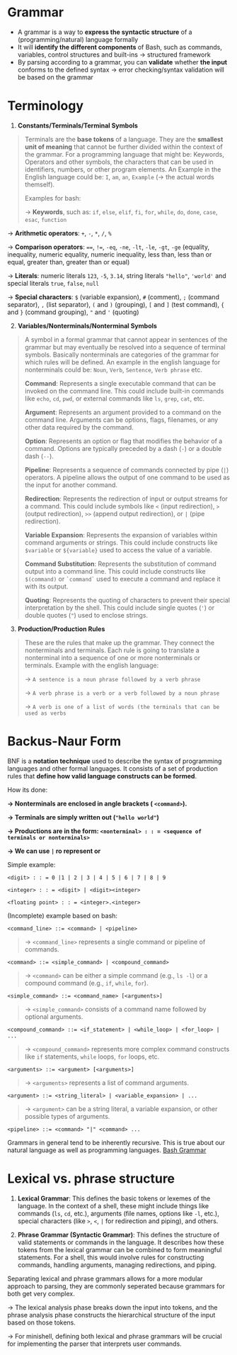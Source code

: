 ﻿# Grammar

 - A grammar is a way to **express the syntactic structure** of a (programming/natural) language formally
 - It will **identify the different components** of Bash, such as commands, variables, control structures and built-ins 
 &rarr; structured framework
 - By parsing according to a grammar, you can **validate** whether **the input** conforms to the defined syntax 
 &rarr; error checking/syntax validation will be based on the grammar
 
 
 

# Terminology

 1.  **Constants/Terminals/Terminal Symbols**
> Terminals are the **base tokens** of a language. They are the **smallest unit of meaning** that cannot be further divided within the context of the grammar. For a programming language that might be: Keywords, Operators and other symbols, the characters that can be used in identifiers, numbers, or other program elements.
> An Example in the English language could be: `I`, `am`, `an`, `Example` (&rarr; the actual words themself).
>
> Examples for bash:
> 
> &rarr; **Keywords**, such as: `if`, `else`, `elif`, `fi`, `for`, `while`, `do`, `done`, `case`, `esac`, `function`
> 
 &rarr; **Arithmetic operators**: `+`, `-`, `*`, `/`, `%`
 
 &rarr; **Comparison operators**: `==`, `!=`, `-eq`, `-ne`, `-lt`, `-le`, `-gt`, `-ge` (equality, inequality, numeric equality, numeric inequality, less than, less than or equal, greater than, greater than or equal)
 
 &rarr; **Literals**: numeric literals `123`, `-5`, `3.14`, string literals `"hello"`, `'world'` and special literals `true`, `false`, `null`
 
 &rarr; **Special characters**: `$` (variable expansion), `#` (comment), `;` (command separator), `,` (list separator), `(` and `)` (grouping), `[` and `]` (test command), `{` and `}` (command grouping), `"` and `'` (quoting)
 

 2. **Variables/Nonterminals/Nonterminal Symbols**
    
> A symbol in a formal grammar that cannot appear in sentences of the grammar but may eventually be resolved into a sequence of terminal symbols. Basically nonterminals are categories of the grammar for which rules will be defined. An example in the english language for nonterminals could be: `Noun`, `Verb`, `Sentence`, `Verb phrase` etc.
> 
>**Command**: Represents a single executable command that can be invoked on the command line. This could include built-in commands like `echo`, `cd`, `pwd`, or external commands like `ls`, `grep`, `cat`, etc.
> 
>**Argument**: Represents an argument provided to a command on the command line. Arguments can be options, flags, filenames, or any other data required by the command.
> 
>**Option**: Represents an option or flag that modifies the behavior of a command. Options are typically preceded by a dash (`-`) or a double dash (`--`).
> 
> **Pipeline**: Represents a sequence of commands connected by pipe (`|`) operators. A pipeline allows the output of one command to be used as the input for another command.
> 
>**Redirection**: Represents the redirection of input or output streams for a command. This could include symbols like `<` (input redirection), `>` (output redirection), `>>` (append output redirection), or `|` (pipe redirection).
> 
>**Variable Expansion**: Represents the expansion of variables within command arguments or strings. This could include constructs like `$variable` or `${variable}` used to access the value of a variable.
> 
>**Command Substitution**: Represents the substitution of command output into a command line. This could include constructs like `$(command)` or `` `command` `` used to execute a command and replace it with its output.
> 
 >**Quoting**: Represents the quoting of characters to prevent their special interpretation by the shell. This could include single quotes (`'`) or double quotes (`"`) used to enclose strings.

3. **Production/Production Rules**
> These are the rules that make up the grammar. They connect the nonterminals and terminals. Each rule is going to translate a nonterminal into a sequence of one or more nonterminals or terminals. Example with the english language:
> 
> &rarr; `A sentence is a noun phrase followed by a verb phrase`
> 
> &rarr; `A verb phrase is a verb or a verb followed by a noun phrase`
> 
> &rarr; `A verb is one of a list of words (the terminals that can be used as verbs`

# Backus-Naur Form
BNF is a **notation technique** used to describe the syntax of programming languages and other formal languages. It consists of a set of production rules that **define how valid language constructs can be formed**. 

 How its done:

**&rarr; Nonterminals are enclosed in angle brackets ( `<command>`).**

**&rarr; Terminals are simply written out (`"hello world"`)**

**&rarr; Productions are in the form: `<nonterminal> : : = <sequence of terminals or nonterminals>`**

**&rarr; We can use `|` ro represent or**

Simple example:

`<digit> : : = 0 |1 | 2 | 3 | 4 | 5 | 6 | 7 | 8 | 9`

`<integer> : : = <digit> | <digit><integer>`

`<floating point> : : = <integer>.<integer>`



(Incomplete) example based on bash:


`<command_line> ::= <command> | <pipeline>`

> &rarr;   `<command_line>` represents a single command or pipeline of commands.

`<command> ::= <simple_command> | <compound_command>`

> &rarr;  `<command>` can be either a simple command (e.g., `ls -l`) or a compound command (e.g., `if`, `while`, `for`).

`<simple_command> ::= <command_name> [<arguments>]`

> &rarr;   `<simple_command>` consists of a command name followed by optional arguments.

`<compound_command> ::= <if_statement> | <while_loop> | <for_loop> | ...`

> &rarr;   `<compound_command>` represents more complex command constructs like `if` statements, `while` loops, `for` loops, etc.

`<arguments> ::= <argument> [<arguments>]`

> &rarr;   `<arguments>` represents a list of command arguments.

`<argument> ::= <string_literal> | <variable_expansion> | ...`

> &rarr;   `<argument>` can be a string literal, a variable expansion, or other possible types of arguments.

`<pipeline> ::= <command> "|" <command> ...`


Grammars in general tend to be inherently recursive. This is true about our natural language as well as programming languages. 
[Bash Grammar](https://cmdse.github.io/pages/appendix/bash-grammar.html)
# Lexical vs. phrase structure
1.  **Lexical Grammar**: This defines the basic tokens or lexemes of the language. In the context of a shell, these might include things like commands (`ls`, `cd`, etc.), arguments (file names, options like `-l`, etc.), special characters (like `>`, `<`, `|` for redirection and piping), and others.
    
2.  **Phrase Grammar (Syntactic Grammar)**: This defines the structure of valid statements or commands in the language. It describes how these tokens from the lexical grammar can be combined to form meaningful statements. For a shell, this would involve rules for constructing commands, handling arguments, managing redirections, and piping.
    
Separating lexical and phrase grammars allows for a more modular approach to parsing, they are commonly seperated because grammars for both get very complex. 

&rarr; The lexical analysis phase breaks down the input into tokens, and the phrase analysis phase constructs the hierarchical structure of the input based on those tokens. 

&rarr; For minishell, defining both lexical and phrase grammars will be crucial for implementing the parser that interprets user commands.
